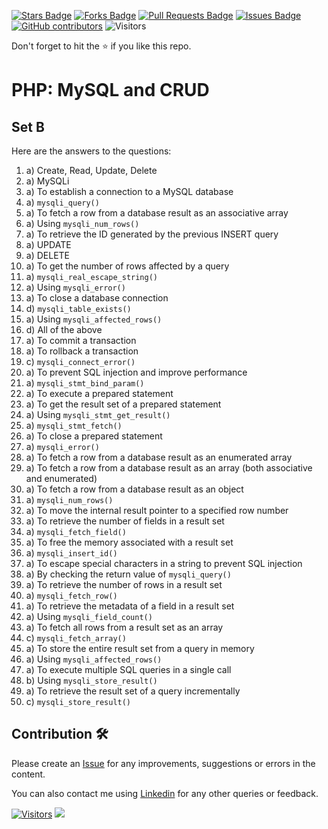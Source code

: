 <a href="https://github.com/drshahizan/learn-php/stargazers"><img src="https://img.shields.io/github/stars/drshahizan/learn-php" alt="Stars Badge"/></a>
<a href="https://github.com/drshahizan/learn-php/network/members"><img src="https://img.shields.io/github/forks/drshahizan/learn-php" alt="Forks Badge"/></a>
<a href="https://github.com/drshahizan/learn-php/pulls"><img src="https://img.shields.io/github/issues-pr/drshahizan/learn-php" alt="Pull Requests Badge"/></a>
<a href="https://github.com/drshahizan/learn-php/issues"><img src="https://img.shields.io/github/issues/drshahizan/learn-php" alt="Issues Badge"/></a>
<a href="https://github.com/drshahizan/learn-php/graphs/contributors"><img alt="GitHub contributors" src="https://img.shields.io/github/contributors/drshahizan/learn-php?color=2b9348"></a>
![Visitors](https://api.visitorbadge.io/api/visitors?path=https%3A%2F%2Fgithub.com%2Fdrshahizan%2Flearn-php&labelColor=%23d9e3f0&countColor=%23697689&style=flat)

Don't forget to hit the :star: if you like this repo.

# PHP: MySQL and CRUD

## Set B
Here are the answers to the questions:

1. a) Create, Read, Update, Delete
2. a) MySQLi
3. a) To establish a connection to a MySQL database
4. a) `mysqli_query()`
5. a) To fetch a row from a database result as an associative array
6. a) Using `mysqli_num_rows()`
7. a) To retrieve the ID generated by the previous INSERT query
8. a) UPDATE
9. a) DELETE
10. a) To get the number of rows affected by a query
11. a) `mysqli_real_escape_string()`
12. a) Using `mysqli_error()`
13. a) To close a database connection
14. d) `mysqli_table_exists()`
15. a) Using `mysqli_affected_rows()`
16. d) All of the above
17. a) To commit a transaction
18. a) To rollback a transaction
19. c) `mysqli_connect_error()`
20. a) To prevent SQL injection and improve performance
21. a) `mysqli_stmt_bind_param()`
22. a) To execute a prepared statement
23. a) To get the result set of a prepared statement
24. a) Using `mysqli_stmt_get_result()`
25. a) `mysqli_stmt_fetch()`
26. a) To close a prepared statement
27. a) `mysqli_error()`
28. a) To fetch a row from a database result as an enumerated array
29. a) To fetch a row from a database result as an array (both associative and enumerated)
30. a) To fetch a row from a database result as an object
31. a) `mysqli_num_rows()`
32. a) To move the internal result pointer to a specified row number
33. a) To retrieve the number of fields in a result set
34. a) `mysqli_fetch_field()`
35. a) To free the memory associated with a result set
36. a) `mysqli_insert_id()`
37. a) To escape special characters in a string to prevent SQL injection
38. a) By checking the return value of `mysqli_query()`
39. a) To retrieve the number of rows in a result set
40. a) `mysqli_fetch_row()`
41. a) To retrieve the metadata of a field in a result set
42. a) Using `mysqli_field_count()`
43. a) To fetch all rows from a result set as an array
44. c) `mysqli_fetch_array()`
45. a) To store the entire result set from a query in memory
46. a) Using `mysqli_affected_rows()`
47. a) To execute multiple SQL queries in a single call
48. b) Using `mysqli_store_result()`
49. a) To retrieve the result set of a query incrementally
50. c) `mysqli_store_result()`

## Contribution 🛠️
Please create an [Issue](https://github.com/drshahizan/learn-php/issues) for any improvements, suggestions or errors in the content.

You can also contact me using [Linkedin](https://www.linkedin.com/in/drshahizan/) for any other queries or feedback.

[![Visitors](https://api.visitorbadge.io/api/visitors?path=https%3A%2F%2Fgithub.com%2Fdrshahizan&labelColor=%23697689&countColor=%23555555&style=plastic)](https://visitorbadge.io/status?path=https%3A%2F%2Fgithub.com%2Fdrshahizan)
![](https://hit.yhype.me/github/profile?user_id=81284918)


